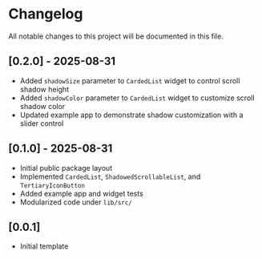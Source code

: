 # Changelog

All notable changes to this project will be documented in this file.

## [0.2.0] - 2025-08-31

- Added `shadowSize` parameter to `CardedList` widget to control scroll shadow height
- Added `shadowColor` parameter to `CardedList` widget to customize scroll shadow color
- Updated example app to demonstrate shadow customization with a slider control

## [0.1.0] - 2025-08-31

- Initial public package layout
- Implemented `CardedList`, `ShadowedScrollableList`, and `TertiaryIconButton`
- Added example app and widget tests
- Modularized code under `lib/src/`

## [0.0.1]

- Initial template
